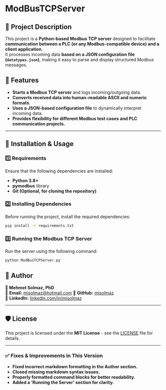 # ModBusTCPServer

## 📖 Project Description
This project is a **Python-based Modbus TCP server** designed to facilitate **communication between a PLC (or any Modbus-compatible device) and a client application**.  
It processes incoming data **based on a JSON configuration file (`datatypes.json`)**, making it easy to parse and display structured Modbus messages.

## 🎯 **Features**
- **Starts a Modbus TCP server** and logs incoming/outgoing data.
- **Converts received data into human-readable ASCII and numeric formats.**
- **Uses a JSON-based configuration file** to dynamically interpret incoming data.
- **Provides flexibility for different Modbus test cases and PLC communication projects.**

---

## 🚀 **Installation & Usage**

### 1️⃣ **Requirements**
Ensure that the following dependencies are installed:
- **Python 3.8+**  
- **pymodbus** library  
- **Git (Optional, for cloning the repository)**  

### 2️⃣ **Installing Dependencies**
Before running the project, install the required dependencies:

```sh
pip install -r requirements.txt
```

### 3️⃣ **Running the Modbus TCP Server**
Run the server using the following command:

```sh
python ModBusTCPServer.py
```

## 📝 Author

**👤 Mehmet Solmaz, PhD**  
📧 **Email:** misolmaz@hotmail.com 
🔗 **GitHub:** [misolmaz](https://github.com/misolmaz)  
🔗 **LinkedIn:** [linkedin.com/in/misolmaz](https://linkedin.com/in/misolmaz)  

---

## 🛡️ License
This project is licensed under the **MIT License** - see the [LICENSE](LICENSE) file for details.

---

### ✅ Fixes & Improvements in This Version
- **Fixed incorrect markdown formatting in the Author section.**
- **Closed missing markdown syntax issues.**
- **Properly formatted command blocks for better readability.**
- **Added a 'Running the Server' section for clarity.**
